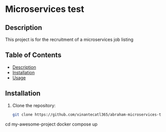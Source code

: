 # Microservices test 

## Description
This project is for the recruitment of a microservices job listing

## Table of Contents
- [Description](#description)
- [Installation](#installation)
- [Usage](#usage)

## Installation
1. Clone the repository:
   ```bash
   git clone https://github.com/xinantecatl365/abraham-microservices-test.git
  cd my-awesome-project
  docker compose up
